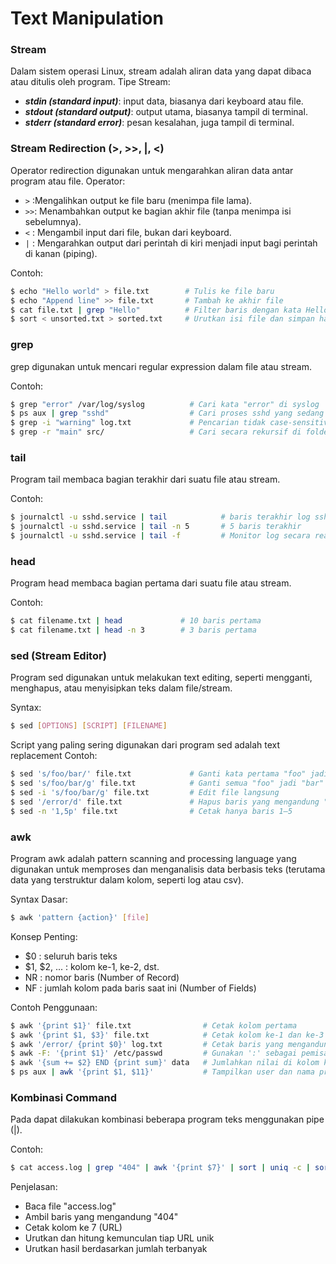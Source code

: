 # Text Manipulation

### Stream

Dalam sistem operasi Linux, stream adalah aliran data yang dapat dibaca atau ditulis oleh program.
Tipe Stream:

- **_stdin (standard input)_**: input data, biasanya dari keyboard atau file.
- **_stdout (standard output)_**: output utama, biasanya tampil di terminal.
- **_stderr (standard error)_**: pesan kesalahan, juga tampil di terminal.

### Stream Redirection (>, >>, |, <)

Operator redirection digunakan untuk mengarahkan aliran data antar program atau file.
Operator:

- `>` :Mengalihkan output ke file baru (menimpa file lama).
- `>>`: Menambahkan output ke bagian akhir file (tanpa menimpa isi sebelumnya).
- `<` : Mengambil input dari file, bukan dari keyboard.
- `|` : Mengarahkan output dari perintah di kiri menjadi input bagi perintah di kanan (piping).

Contoh:

```bash
$ echo "Hello world" > file.txt        # Tulis ke file baru
$ echo "Append line" >> file.txt       # Tambah ke akhir file
$ cat file.txt | grep "Hello"          # Filter baris dengan kata Hello
$ sort < unsorted.txt > sorted.txt     # Urutkan isi file dan simpan hasilnya
```

### grep

grep digunakan untuk mencari regular expression dalam file atau stream.

Contoh:

```bash
$ grep "error" /var/log/syslog          # Cari kata "error" di syslog
$ ps aux | grep "sshd"                  # Cari proses sshd yang sedang berjalan
$ grep -i "warning" log.txt             # Pencarian tidak case-sensitive
$ grep -r "main" src/                   # Cari secara rekursif di folder src
```

### tail

Program tail membaca bagian terakhir dari suatu file atau stream.

Contoh:

```bash
$ journalctl -u sshd.service | tail            # baris terakhir log sshd
$ journalctl -u sshd.service | tail -n 5       # 5 baris terakhir
$ journalctl -u sshd.service | tail -f         # Monitor log secara real-time, keluar dengan ^C
```

### head

Program head membaca bagian pertama dari suatu file atau stream.

Contoh:

```bash
$ cat filename.txt | head             # 10 baris pertama
$ cat filename.txt | head -n 3        # 3 baris pertama
```

### sed (Stream Editor)

Program sed digunakan untuk melakukan text editing, seperti mengganti, menghapus, atau menyisipkan teks dalam file/stream.

Syntax:

```bash
$ sed [OPTIONS] [SCRIPT] [FILENAME]
```

Script yang paling sering digunakan dari program sed adalah text replacement
Contoh:

```bash
$ sed 's/foo/bar/' file.txt             # Ganti kata pertama "foo" jadi "bar" di setiap baris
$ sed 's/foo/bar/g' file.txt            # Ganti semua "foo" jadi "bar" di setiap baris
$ sed -i 's/foo/bar/g' file.txt         # Edit file langsung
$ sed '/error/d' file.txt               # Hapus baris yang mengandung "error"
$ sed -n '1,5p' file.txt                # Cetak hanya baris 1–5
```

### awk

Program awk adalah pattern scanning and processing language yang digunakan untuk memproses dan menganalisis data berbasis teks (terutama data yang terstruktur dalam kolom, seperti log atau csv).

Syntax Dasar:

```bash
$ awk 'pattern {action}' [file]
```

Konsep Penting:

- $0 : seluruh baris teks
- $1, $2, ... : kolom ke-1, ke-2, dst.
- NR : nomor baris (Number of Record)
- NF : jumlah kolom pada baris saat ini (Number of Fields)

Contoh Penggunaan:

```bash
$ awk '{print $1}' file.txt                # Cetak kolom pertama
$ awk '{print $1, $3}' file.txt            # Cetak kolom ke-1 dan ke-3
$ awk '/error/ {print $0}' log.txt         # Cetak baris yang mengandung "error"
$ awk -F: '{print $1}' /etc/passwd         # Gunakan ':' sebagai pemisah kolom
$ awk '{sum += $2} END {print sum}' data   # Jumlahkan nilai di kolom ke-2
$ ps aux | awk '{print $1, $11}'           # Tampilkan user dan nama proses
```

### Kombinasi Command

Pada dapat dilakukan kombinasi beberapa program teks menggunakan pipe (|).

Contoh:

```bash
$ cat access.log | grep "404" | awk '{print $7}' | sort | uniq -c | sort -nr
```

Penjelasan:

- Baca file "access.log"
- Ambil baris yang mengandung "404"
- Cetak kolom ke 7 (URL)
- Urutkan dan hitung kemunculan tiap URL unik
- Urutkan hasil berdasarkan jumlah terbanyak
